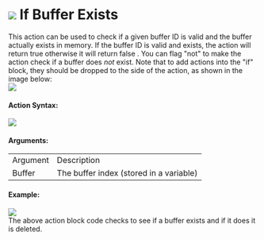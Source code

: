 #  ![](https://gms.magecorn.com/Manual/assets/Images/Scripting_Reference/Drag_And_Drop/Reference/Buffers/i_Buffers_If_Buffer_Exists.png) If Buffer Exists

This action can be used to check if a given buffer ID is valid and the
buffer actually exists in memory. If the buffer ID is valid and exists,
the action will return true otherwise it will return false . You can
flag "not" to make the action check if a buffer does *not* exist. Note
that to add actions into the "if" block, they should be dropped to the
side of the action, as shown in the image below:  
![](https://gms.magecorn.com/Manual/assets/Images/Scripting_Reference/Drag_And_Drop/Reference/Buffers/If_Exists_Drop.png)  

#### Action Syntax:

  
![](https://gms.magecorn.com/Manual/assets/Images/Scripting_Reference/Drag_And_Drop/Reference/Buffers/a_Buffers_If_Buffer_Exists.png)  

#### Arguments:

|          |                                         |
|----------|-----------------------------------------|
| Argument | Description                             |
| Buffer   | The buffer index (stored in a variable) |

#### Example:

  
![](https://gms.magecorn.com/Manual/assets/Images/Scripting_Reference/Drag_And_Drop/Reference/Buffers/e_Buffers_Delete_Buffer.png)  
The above action block code checks to see if a buffer exists and if it
does it is deleted.
